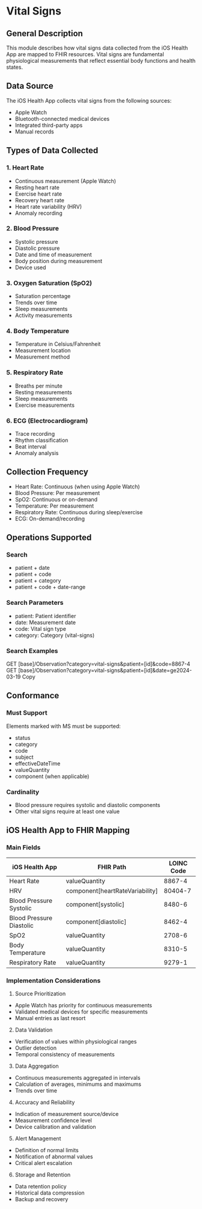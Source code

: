 # Vital Signs

## General Description
This module describes how vital signs data collected from the iOS Health App are mapped to FHIR resources. Vital signs are fundamental physiological measurements that reflect essential body functions and health states.

## Data Source
The iOS Health App collects vital signs from the following sources:
- Apple Watch
- Bluetooth-connected medical devices
- Integrated third-party apps
- Manual records

## Types of Data Collected

### 1. Heart Rate
- Continuous measurement (Apple Watch)
- Resting heart rate
- Exercise heart rate
- Recovery heart rate
- Heart rate variability (HRV)
- Anomaly recording

### 2. Blood Pressure
- Systolic pressure
- Diastolic pressure
- Date and time of measurement
- Body position during measurement
- Device used

### 3. Oxygen Saturation (SpO2)
- Saturation percentage
- Trends over time
- Sleep measurements
- Activity measurements

### 4. Body Temperature
- Temperature in Celsius/Fahrenheit
- Measurement location
- Measurement method

### 5. Respiratory Rate
- Breaths per minute
- Resting measurements
- Sleep measurements
- Exercise measurements

### 6. ECG (Electrocardiogram)
- Trace recording
- Rhythm classification
- Beat interval
- Anomaly analysis

## Collection Frequency
- Heart Rate: Continuous (when using Apple Watch)
- Blood Pressure: Per measurement
- SpO2: Continuous or on-demand
- Temperature: Per measurement
- Respiratory Rate: Continuous during sleep/exercise
- ECG: On-demand/recording
## Operations Supported

### Search
- patient + date
- patient + code
- patient + category
- patient + code + date-range

### Search Parameters
- patient: Patient identifier
- date: Measurement date
- code: Vital sign type
- category: Category (vital-signs)

### Search Examples
GET [base]/Observation?category=vital-signs&patient=[id]&code=8867-4
GET [base]/Observation?category=vital-signs&patient=[id]&date=ge2024-03-19
Copy
## Conformance

### Must Support
Elements marked with MS must be supported:
- status
- category
- code
- subject
- effectiveDateTime
- valueQuantity
- component (when applicable)

### Cardinality
- Blood pressure requires systolic and diastolic components
- Other vital signs require at least one value
## iOS Health App to FHIR Mapping

### Main Fields
| iOS Health App | FHIR Path | LOINC Code |
|----------------|-----------|-------------|
| Heart Rate | valueQuantity | 8867-4 |
| HRV | component[heartRateVariability] | 80404-7 |
| Blood Pressure Systolic | component[systolic] | 8480-6 |
| Blood Pressure Diastolic | component[diastolic] | 8462-4 |
| SpO2 | valueQuantity | 2708-6 |
| Body Temperature | valueQuantity | 8310-5 |
| Respiratory Rate | valueQuantity | 9279-1 |

### Implementation Considerations

1. Source Prioritization
- Apple Watch has priority for continuous measurements
- Validated medical devices for specific measurements
- Manual entries as last resort

2. Data Validation
- Verification of values within physiological ranges
- Outlier detection
- Temporal consistency of measurements

3. Data Aggregation
- Continuous measurements aggregated in intervals
- Calculation of averages, minimums and maximums
- Trends over time

4. Accuracy and Reliability
- Indication of measurement source/device
- Measurement confidence level
- Device calibration and validation

5. Alert Management
- Definition of normal limits
- Notification of abnormal values
- Critical alert escalation

6. Storage and Retention
- Data retention policy
- Historical data compression
- Backup and recovery
